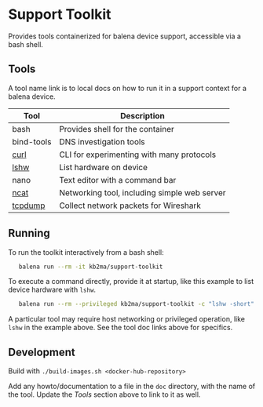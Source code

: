 # Support Toolkit
Provides tools containerized for balena device support, accessible via a bash shell.

## Tools
A tool name link is to local docs on how to run it in a support context for a balena device.

| Tool | Description |
| ---- | ----------- |
| bash | Provides shell for the container |
| bind-tools | DNS investigation tools |
| [curl](doc/curl.md) | CLI for experimenting with many protocols |
| [lshw](doc/lshw.md) | List hardware on device |
| nano | Text editor with a command bar |
| [ncat](doc/ncat.md) | Networking tool, including simple web server |
| [tcpdump](doc/tcpdump.md) | Collect network packets for Wireshark |

## Running

To run the toolkit interactively from a bash shell:
```bash
   balena run --rm -it kb2ma/support-toolkit
```

To execute a command directly, provide it at startup, like this example to list device hardware with `lshw`.
```bash
   balena run --rm --privileged kb2ma/support-toolkit -c "lshw -short"
```

A particular tool may require host networking or privileged operation, like `lshw` in the example above. See the tool doc links above for specifics.

## Development

Build with `./build-images.sh <docker-hub-repository>`

Add any howto/documentation to a file in the `doc` directory, with the name of the tool. Update the *Tools* section above to link to it as well.
